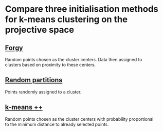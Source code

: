 # Compare three initialisation methods for k-means clustering on the projective space

## [Forgy](https://en.wikipedia.org/wiki/K-means_clustering#Initialization_methods)

Random points chosen as the cluster centers. Data then assigned to clusters based on
proximity to these centers.

## [Random partitions](https://en.wikipedia.org/wiki/K-means_clustering#Initialization_methods)

Points randomly assigned to a cluster.

## [k-means ++](https://en.wikipedia.org/wiki/K-means%2B%2B)

Random points chosen as the cluster centers with probability proportional to the
minimum distance to already selected points.
